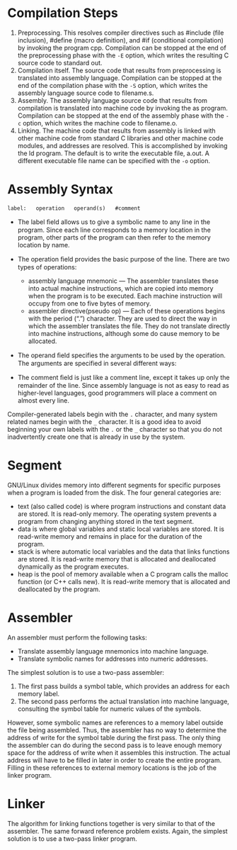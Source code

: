 # Compilation Steps
1. Preprocessing. This resolves compiler directives such as #include (file inclusion), #define (macro definition), and #if (conditional compilation) by invoking the program cpp. Compilation can be stopped at the end of the preprocessing phase with the `-E` option, which writes the resulting C source code to standard out.
2. Compilation itself. The source code that results from preprocessing is translated into assembly language. Compilation can be stopped at the end of the compilation phase with the `-S` option, which writes the assembly language source code to filename.s.
3. Assembly. The assembly language source code that results from compilation is translated into machine code by invoking the as program. Compilation can be stopped at the end of the assembly phase with the `-c` option, which writes the machine code to filename.o.
4. Linking. The machine code that results from assembly is linked with other machine code from standard C libraries and other machine code modules, and addresses are resolved. This is accomplished by invoking the ld program. The default is to write the executable file, a.out. A different executable file name can be specified with the `-o` option.

# Assembly Syntax

`label:   operation   operand(s)   #comment`

 - The label ﬁeld allows us to give a symbolic name to any line in the program. Since each line corresponds to a memory location in the program, other parts of the program can then refer to the memory location by name.
 - The operation ﬁeld provides the basic purpose of the line. There are two types of operations: 

 	* assembly language mnemonic — The assembler translates these into actual machine instructions, which are copied into memory when the program is to be executed. Each machine instruction will occupy from one to five bytes of memory.
 	* assembler directive(pseudo op) — Each of these operations begins with the period (“.”) character. They are used to direct the way in which the assembler translates the file. They do not translate directly into machine instructions, although some do cause memory to be allocated.
 - The operand ﬁeld specifies the arguments to be used by the operation. The arguments are specified in several different ways:
 - The comment ﬁeld is just like a comment line, except it takes up only the remainder of the line. Since assembly language is not as easy to read as higher-level languages, good programmers will place a comment on almost every line.


Compiler-generated labels begin with the `.` character, and many system related names begin with the `_` character. It is a good idea to avoid beginning your own labels with the `.` or the `_` character so that you do not inadvertently create one that is already in use by the system.

# Segment

GNU/Linux divides memory into different segments for specific purposes when a program is loaded from the disk. The four general categories are:

 - text (also called code) is where program instructions and constant data are stored. It is read-only memory. The operating system prevents a program from changing anything stored in the text segment.
 - data is where global variables and static local variables are stored. It is read-write memory and remains in place for the duration of the program.
 - stack is where automatic local variables and the data that links functions are stored. It is read-write memory that is allocated and deallocated dynamically as the program executes.
 - heap is the pool of memory available when a C program calls the malloc function (or C++ calls new). It is read-write memory that is allocated and deallocated by the program.

# Assembler
 
An assembler must perform the following tasks:

 - Translate assembly language mnemonics into machine language.
 - Translate symbolic names for addresses into numeric addresses.

The simplest solution is to use a two-pass assembler:

 1. The first pass builds a symbol table, which provides an address for each memory label.
 2. The second pass performs the actual translation into machine language, consulting the symbol table for numeric values of the symbols.

However, some symbolic names are references to a memory label outside the file being assembled. Thus, the assembler has no way to determine the address of write for the symbol table during the first pass. The only thing the assembler can do during the second pass is to leave enough memory space for the address of write when it assembles this instruction. The actual address will have to be filled in later in order to create the entire program. Filling in these references to external memory locations is the job of the linker program.

# Linker

The algorithm for linking functions together is very similar to that of the assembler. The same forward reference problem exists. Again, the simplest solution is to use a two-pass linker program.

 
 
